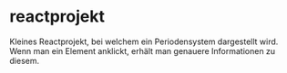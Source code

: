 # reactprojekt

Kleines Reactprojekt, bei welchem ein Periodensystem dargestellt wird.
Wenn man ein Element anklickt, erhält man genauere Informationen zu diesem.
